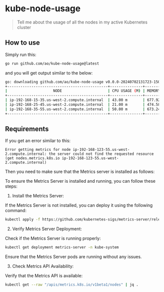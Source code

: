 # kube-node-usage
> Tell me about the usage of all the nodes in my active Kubernetes cluster

## How to use

Simply run this:
```bash
go run github.com/ao/kube-node-usage@latest
```

and you will get output similar to the below:
```bash
go: downloading github.com/ao/kube-node-usage v0.0.0-20240702131723-15050cd83a7f
+----------------------------------------------+---------------+--------------------+
|                     NODE                     | CPU USAGE (M) | MEMORY USAGE (MIB) |
+----------------------------------------------+---------------+--------------------+
| ip-192-168-15-35.us-west-2.compute.internal  | 43.00 m       | 677.92 MiB         |
| ip-192-168-25-45.us-west-2.compute.internal  | 21.00 m       | 474.58 MiB         |
| ip-192-168-35-55.us-west-2.compute.internal  | 50.00 m       | 673.24 MiB         |
+----------------------------------------------+---------------+--------------------+
```

## Requirements

If you get an error similar to this:

`Error getting metrics for node ip-192-168-123-55.us-west-2.compute.internal: the server could not find the requested resource (get nodes.metrics.k8s.io ip-192-168-123-55.us-west-2.compute.internal)`

Then you need to make sure that the Metrics server is installed as follows:

To ensure the Metrics Server is installed and running, you can follow these steps:

1. Install the Metrics Server:

If the Metrics Server is not installed, you can deploy it using the following command:

```bash
kubectl apply -f https://github.com/kubernetes-sigs/metrics-server/releases/latest/download/components.yaml
```

2. Verify Metrics Server Deployment:

Check if the Metrics Server is running properly:

```bash
kubectl get deployment metrics-server -n kube-system
```

Ensure that the Metrics Server pods are running without any issues.

3. Check Metrics API Availability:

Verify that the Metrics API is available:

```bash
kubectl get --raw "/apis/metrics.k8s.io/v1beta1/nodes" | jq .
```
